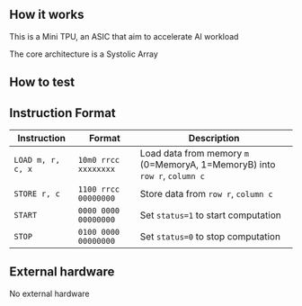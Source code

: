<!---

This file is used to generate your project datasheet. Please fill in the information below and delete any unused
sections.

You can also include images in this folder and reference them in the markdown. Each image must be less than
512 kb in size, and the combined size of all images must be less than 1 MB.
-->

## How it works

This is a Mini TPU, an ASIC that aim to accelerate AI workload

The core architecture is a Systolic Array


## How to test

## Instruction Format

| Instruction   | Format                          | Description |
|--------------|--------------------------------|-------------|
| `LOAD m, r, c, x` | `10m0 rrcc xxxxxxxx` | Load data from memory `m` (0=MemoryA, 1=MemoryB) into `row r`, `column c` |
| `STORE r, c` | `1100 rrcc 00000000` | Store data from `row r`, `column c` |
| `START` | `0000 0000 00000000` | Set `status=1` to start computation |
| `STOP` | `0100 0000 00000000` | Set `status=0` to stop computation |


## External hardware

No external hardware
